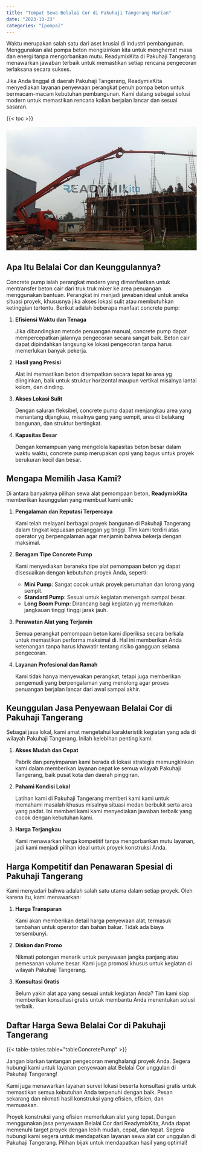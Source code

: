 ```yaml
---
title: "Tempat Sewa Belalai Cor di Pakuhaji Tangerang Harian"
date: "2023-10-23"
categories: "[pompa]"
---
```


Waktu merupakan salah satu dari aset krusial di industri pembangunan. Menggunakan alat pompa beton mengizinkan kita untuk menghemat masa dan energi tanpa mengorbankan mutu. ReadymixKita di Pakuhaji Tangerang menawarkan jawaban terbaik untuk memastikan setiap rencana pengecoran terlaksana secara sukses.

Jika Anda tinggal di daerah Pakuhaji Tangerang, ReadymixKita menyediakan layanan penyewaan perangkat penuh pompa beton untuk bermacam-macam kebutuhan pembangunan. Kami datang sebagai solusi modern untuk memastikan rencana kalian berjalan lancar dan sesuai sasaran.

{{< toc >}}

![Tempat Sewa Belalai Cor di Pakuhaji Tangerang Harian](/images/pompa/sewa-pompa-19.jpg)

## Apa Itu Belalai Cor dan Keunggulannya?

Concrete pump ialah perangkat modern yang dimanfaatkan untuk mentransfer beton cair dari truk truk mixer ke area penuangan menggunakan bantuan. Perangkat ini menjadi jawaban ideal untuk aneka situasi proyek, khususnya jika akses lokasi sulit atau membutuhkan ketinggian tertentu. Berikut adalah beberapa manfaat concrete pump:

1. **Efisiensi Waktu dan Tenaga**

   Jika dibandingkan metode penuangan manual, concrete pump dapat mempercepatkan jalannya pengecoran secara sangat baik. Beton cair dapat dipindahkan langsung ke lokasi pengecoran tanpa harus memerlukan banyak pekerja.

2. **Hasil yang Presisi**

   Alat ini memastikan beton ditempatkan secara tepat ke area yg diinginkan, baik untuk struktur horizontal maupun vertikal misalnya lantai kolom, dan dinding.

3. **Akses Lokasi Sulit**

   Dengan saluran fleksibel, concrete pump dapat menjangkau area yang menantang dijangkau, misalnya gang yang sempit, area di belakang bangunan, dan struktur bertingkat.

4. **Kapasitas Besar**

   Dengan kemampuan yang mengelola kapasitas beton besar dalam waktu waktu, concrete pump merupakan opsi yang bagus untuk proyek berukuran kecil dan besar.

## Mengapa Memilih Jasa Kami?

Di antara banyaknya pilihan sewa alat pemompaan beton, **ReadymixKita** memberikan keunggulan yang membuat kami unik:

1. **Pengalaman dan Reputasi Terpercaya**

   Kami telah melayani berbagai proyek bangunan di Pakuhaji Tangerang dalam tingkat kepuasan pelanggan yg tinggi. Tim kami terdiri atas operator yg berpengalaman agar menjamin bahwa bekerja dengan maksimal.

2. **Beragam Tipe Concrete Pump**

   Kami menyediakan beraneka tipe alat pemompaan beton yg dapat disesuaikan dengan kebutuhan proyek Anda, seperti:
   - **Mini Pump**: Sangat cocok untuk proyek perumahan dan lorong yang sempit.
   - **Standard Pump**: Sesuai untuk kegiatan menengah sampai besar.
   - **Long Boom Pump**: Dirancang bagi kegiatan yg memerlukan jangkauan tinggi tinggi jarak jauh.

3. **Perawatan Alat yang Terjamin**

   Semua perangkat pemompaan beton kami diperiksa secara berkala untuk memastikan performa maksimal di. Hal ini memberikan Anda ketenangan tanpa harus khawatir tentang risiko gangguan selama pengecoran.

4. **Layanan Profesional dan Ramah**

   Kami tidak hanya menyewakan perangkat, tetapi juga memberikan pengemudi yang berpengalaman yang menolong agar proses penuangan berjalan lancar dari awal sampai akhir.

## Keunggulan Jasa Penyewaan Belalai Cor di Pakuhaji Tangerang

Sebagai jasa lokal, kami amat mengetahui karakteristik kegiatan yang ada di wilayah Pakuhaji Tangerang. Inilah kelebihan penting kami:

1. **Akses Mudah dan Cepat**

   Pabrik dan penyimpanan kami berada di lokasi strategis memungkinkan kami dalam memberikan layanan cepat ke semua wilayah Pakuhaji Tangerang, baik pusat kota dan daerah pinggiran.

2. **Pahami Kondisi Lokal**

   Latihan kami di Pakuhaji Tangerang memberi kami kami untuk memahami masalah khusus misalnya situasi medan berbukit serta area yang padat. Ini memberi kami kami menyediakan jawaban terbaik yang cocok dengan kebutuhan kami.

3. **Harga Terjangkau**

   Kami menawarkan harga kompetitif tanpa mengorbankan mutu layanan, jadi kami menjadi pilihan ideal untuk proyek konstruksi Anda.

## Harga Kompetitif dan Penawaran Spesial di Pakuhaji Tangerang

Kami menyadari bahwa adalah salah satu utama dalam setiap proyek. Oleh karena itu, kami menawarkan:

1. **Harga Transparan**

   Kami akan memberikan detail harga penyewaan alat, termasuk tambahan untuk operator dan bahan bakar. Tidak ada biaya tersembunyi.

2. **Diskon dan Promo**

   Nikmati potongan menarik untuk penyewaan jangka panjang atau pemesanan volume besar. Kami juga promosi khusus untuk kegiatan di wilayah Pakuhaji Tangerang.

3. **Konsultasi Gratis**

   Belum yakin alat apa yang sesuai untuk kegiatan Anda? Tim kami siap memberikan konsultasi gratis untuk membantu Anda menentukan solusi terbaik.

## Daftar Harga Sewa Belalai Cor di Pakuhaji Tangerang

{{< table-tables table="tableConcretePump" >}}

Jangan biarkan tantangan pengecoran menghalangi proyek Anda. Segera hubungi kami untuk layanan penyewaan alat Belalai Cor unggulan di Pakuhaji Tangerang!

Kami juga menawarkan layanan survei lokasi beserta konsultasi gratis untuk memastikan semua kebutuhan Anda terpenuhi dengan baik. Pesan sekarang dan nikmati hasil konstruksi yang efisien, efisien, dan memuaskan.

Proyek konstruksi yang efisien memerlukan alat yang tepat. Dengan menggunakan jasa penyewaan Belalai Cor dari ReadymixKita, Anda dapat memenuhi target proyek dengan lebih mudah, cepat, dan tepat. Segera hubungi kami segera untuk mendapatkan layanan sewa alat cor unggulan di Pakuhaji Tangerang. Pilihan bijak untuk mendapatkan hasil yang optimal!